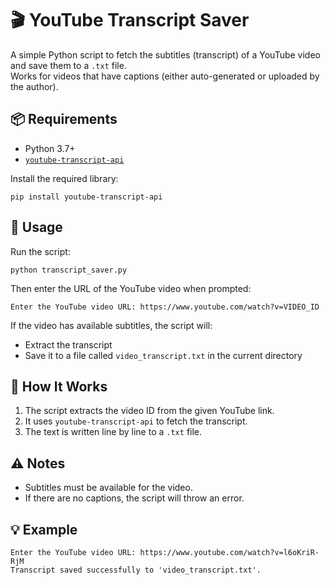 # 🎬 YouTube Transcript Saver

A simple Python script to fetch the subtitles (transcript) of a YouTube video and save them to a `.txt` file.  
Works for videos that have captions (either auto-generated or uploaded by the author).

## 📦 Requirements

- Python 3.7+
- [`youtube-transcript-api`](https://pypi.org/project/youtube-transcript-api/)

Install the required library:

```commandline
pip install youtube-transcript-api
```

## 🚀 Usage

Run the script:

```commandline
python transcript_saver.py
```

Then enter the URL of the YouTube video when prompted:

```commandline
Enter the YouTube video URL: https://www.youtube.com/watch?v=VIDEO_ID
```

If the video has available subtitles, the script will:

* Extract the transcript
* Save it to a file called `video_transcript.txt` in the current directory

## 🧠 How It Works

1. The script extracts the video ID from the given YouTube link.
2. It uses `youtube-transcript-api` to fetch the transcript.
3. The text is written line by line to a `.txt` file.

## ⚠️ Notes

* Subtitles must be available for the video.
* If there are no captions, the script will throw an error.

## 💡 Example

```text
Enter the YouTube video URL: https://www.youtube.com/watch?v=l6oKriR-RjM
Transcript saved successfully to 'video_transcript.txt'.
```